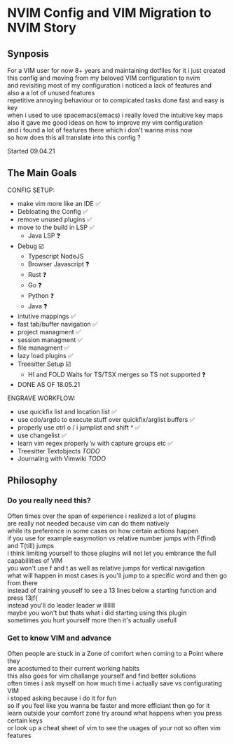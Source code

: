 # NVIM Config and VIM Migration to NVIM Story

## Synposis

For a VIM user for now 8+ years and maintaining dotfiles for it i just
created this config and moving from my beloved VIM configuration to nvim  
and revisiting most of my configuration i noticed a lack of features and  
also a a lot of unused features  
repetitive annoying behaviour or to compicated tasks done fast and easy is key  
when i used to use spacemacs(emacs) i really loved the intuitive key maps  
also it gave me good ideas on how to improve my vim configuration  
and i found a lot of features there which i don't wanna miss now  
so how does this all translate into this config ?

Started 09.04.21

## The Main Goals

CONFIG SETUP:  

- make vim more like an IDE ✅
- Debloating the Config ✅
- remove unused plugins ✅
- move to the build in LSP ✅
  - Java LSP ❓
- Debug ☑️
  - Typescript NodeJS
  - Browser Javascript ❓
  - Rust ❓
  - Go ❓
  - Python ❓
  - Java ❓
- intutive mappings ✅
- fast tab/buffer navigation ✅
- project managment ✅
- session managment ✅
- file managment ✅
- lazy load plugins ✅
- Treesitter Setup ☑️
  - HI and FOLD Waits for TS/TSX merges so TS not supported ❓
- DONE AS OF 18.05.21

ENGRAVE WORKFLOW:  

- use quickfix list and location list ✅
- use cdo/argdo to execute stuff over quickfix/arglist buffers ✅
- properly use ctrl o / i  jumplist and shift ^ ✅
- use changelist ✅
- learn vim regex properly \v with capture groups etc ✅
- Treesitter Textobjects *TODO*
- Journaling with Vimwiki *TODO*

## Philosophy

### Do you really need this?

Often times over the span of experience i realized a lot of plugins  
are really not needed because vim can do them natively  
while its preference in some cases on how certain actions happen  
if you use for example easymotion vs relative number jumps with F(find) and T(till) jumps  
i think limiting yourself to those plugins will not let you embrance the full capabillities of VIM  
you won't use f and t as well as relative jumps for vertical navigation  
what will happen in most cases is you'll jump to a specific word and then go from there  
instead of training youself to see a 13 lines below a starting function and press 13jf{  
instead you'll do leader leader w llllllll  
maybe you won't but thats what i did starting using this plugin  
sometimes you hurt yourself more then it's actually usefull

### Get to know VIM and advance

Often people are stuck in a Zone of comfort when coming to a Point where they  
are acostumed to their current working habits  
this also goes for vim challange yourself and find better solutions  
often times i ask myself on how much time i actually save vs configurating VIM  
i stoped asking because i do it for fun  
so if you feel like you wanna be faster and more efficiant then go for it  
learn outside your comfort zone try around what happens when you press certain keys  
or look up a cheat sheet of vim to see the usages of your not so often vim features
